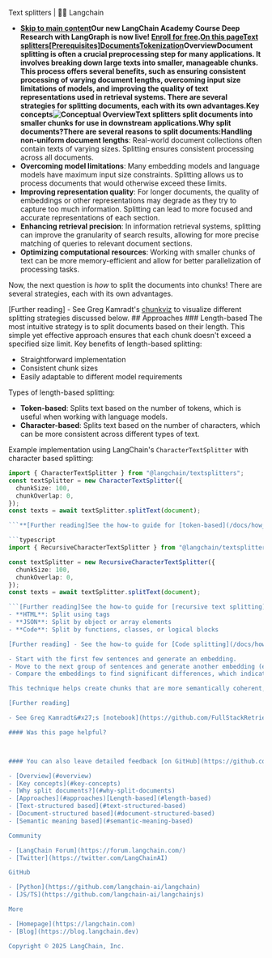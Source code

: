 Text splitters | 🦜️🔗 Langchain
- **[Skip to main content](#__docusaurus_skipToContent_fallback)Our new LangChain Academy Course Deep Research with LangGraph is now live! [Enroll for free](https://academy.langchain.com/courses/deep-research-with-langgraph/?utm_medium=internal&utm_source=docs&utm_campaign=q3-2025_deep-research-course_co).[On this pageText splitters[Prerequisites]Documents](/docs/concepts/retrievers/#interface)[Tokenization](/docs/concepts/tokens)Overview[​](#overview)Document splitting is often a crucial preprocessing step for many applications. It involves breaking down large texts into smaller, manageable chunks. This process offers several benefits, such as ensuring consistent processing of varying document lengths, overcoming input size limitations of models, and improving the quality of text representations used in retrieval systems. There are several strategies for splitting documents, each with its own advantages.Key concepts[​](#key-concepts)![Conceptual Overview ](/assets/images/text_splitters-7961ccc13e05e2fd7f7f58048e082f47.png)Text splitters split documents into smaller chunks for use in downstream applications.Why split documents?[​](#why-split-documents)There are several reasons to split documents:Handling non-uniform document lengths**: Real-world document collections often contain texts of varying sizes. Splitting ensures consistent processing across all documents.
- **Overcoming model limitations**: Many embedding models and language models have maximum input size constraints. Splitting allows us to process documents that would otherwise exceed these limits.
- **Improving representation quality**: For longer documents, the quality of embeddings or other representations may degrade as they try to capture too much information. Splitting can lead to more focused and accurate representations of each section.
- **Enhancing retrieval precision**: In information retrieval systems, splitting can improve the granularity of search results, allowing for more precise matching of queries to relevant document sections.
- **Optimizing computational resources**: Working with smaller chunks of text can be more memory-efficient and allow for better parallelization of processing tasks.

Now, the next question is *how* to split the documents into chunks! There are several strategies, each with its own advantages.

[Further reading] - See Greg Kamradt&#x27;s [chunkviz](https://chunkviz.up.railway.app/) to visualize different splitting strategies discussed below. ## Approaches[​](#approaches) ### Length-based[​](#length-based) The most intuitive strategy is to split documents based on their length. This simple yet effective approach ensures that each chunk doesn&#x27;t exceed a specified size limit. Key benefits of length-based splitting:

- Straightforward implementation
- Consistent chunk sizes
- Easily adaptable to different model requirements

Types of length-based splitting:

- **Token-based**: Splits text based on the number of tokens, which is useful when working with language models.
- **Character-based**: Splits text based on the number of characters, which can be more consistent across different types of text.

Example implementation using LangChain&#x27;s `CharacterTextSplitter` with character based splitting:

```typescript
import { CharacterTextSplitter } from "@langchain/textsplitters";
const textSplitter = new CharacterTextSplitter({
  chunkSize: 100,
  chunkOverlap: 0,
});
const texts = await textSplitter.splitText(document);

```**[Further reading]See the how-to guide for [token-based](/docs/how_to/split_by_token/) splitting.See the how-to guide for [character-based](/docs/how_to/character_text_splitter/) splitting.Text-structured based[​](#text-structured-based)Text is naturally organized into hierarchical units such as paragraphs, sentences, and words. We can leverage this inherent structure to inform our splitting strategy, creating split that maintain natural language flow, maintain semantic coherence within split, and adapts to varying levels of text granularity. LangChain&#x27;s [RecursiveCharacterTextSplitter](/docs/how_to/recursive_text_splitter/) implements this concept:The RecursiveCharacterTextSplitter attempts to keep larger units (e.g., paragraphs) intact.If a unit exceeds the chunk size, it moves to the next level (e.g., sentences).This process continues down to the word level if necessary.Here is example usage:

```typescript
import { RecursiveCharacterTextSplitter } from "@langchain/textsplitters";

const textSplitter = new RecursiveCharacterTextSplitter({
  chunkSize: 100,
  chunkOverlap: 0,
});
const texts = await textSplitter.splitText(document);

```[Further reading]See the how-to guide for [recursive text splitting](/docs/how_to/recursive_text_splitter/).Document-structured based[​](#document-structured-based)Some documents have an inherent structure, such as HTML, Markdown, or JSON files. In these cases, it&#x27;s beneficial to split the document based on its structure, as it often naturally groups semantically related text. Key benefits of structure-based splitting:Preserves the logical organization of the documentMaintains context within each chunkCan be more effective for downstream tasks like retrieval or summarizationExamples of structure-based splitting:Markdown**: Split based on headers (e.g., #, ##, ###)
- **HTML**: Split using tags
- **JSON**: Split by object or array elements
- **Code**: Split by functions, classes, or logical blocks

[Further reading] - See the how-to guide for [Code splitting](/docs/how_to/code_splitter/). ### Semantic meaning based[​](#semantic-meaning-based) Unlike the previous methods, semantic-based splitting actually considers the *content* of the text. While other approaches use document or text structure as proxies for semantic meaning, this method directly analyzes the text&#x27;s semantics. There are several ways to implement this, but conceptually the approach is split text when there are significant changes in text *meaning*. As an example, we can use a sliding window approach to generate embeddings, and compare the embeddings to find significant differences:

- Start with the first few sentences and generate an embedding.
- Move to the next group of sentences and generate another embedding (e.g., using a sliding window approach).
- Compare the embeddings to find significant differences, which indicate potential "break points" between semantic sections.

This technique helps create chunks that are more semantically coherent, potentially improving the quality of downstream tasks like retrieval or summarization.

[Further reading]

- See Greg Kamradt&#x27;s [notebook](https://github.com/FullStackRetrieval-com/RetrievalTutorials/blob/main/tutorials/LevelsOfTextSplitting/5_Levels_Of_Text_Splitting.ipynb) showcasing semantic splitting.

#### Was this page helpful?



#### You can also leave detailed feedback [on GitHub](https://github.com/langchain-ai/langchainjs/issues/new?assignees=&labels=03+-+Documentation&projects=&template=documentation.yml&title=DOC%3A+%3CPlease+write+a+comprehensive+title+after+the+%27DOC%3A+%27+prefix%3E).

- [Overview](#overview)
- [Key concepts](#key-concepts)
- [Why split documents?](#why-split-documents)
- [Approaches](#approaches)[Length-based](#length-based)
- [Text-structured based](#text-structured-based)
- [Document-structured based](#document-structured-based)
- [Semantic meaning based](#semantic-meaning-based)

Community

- [LangChain Forum](https://forum.langchain.com/)
- [Twitter](https://twitter.com/LangChainAI)

GitHub

- [Python](https://github.com/langchain-ai/langchain)
- [JS/TS](https://github.com/langchain-ai/langchainjs)

More

- [Homepage](https://langchain.com)
- [Blog](https://blog.langchain.dev)

Copyright © 2025 LangChain, Inc.